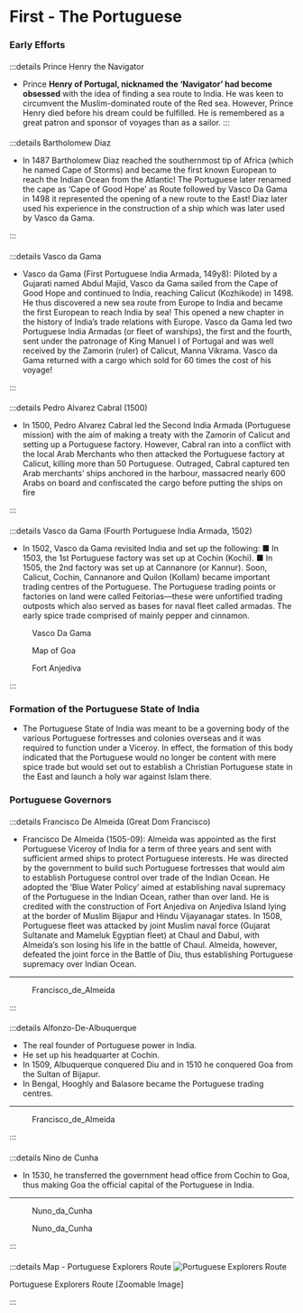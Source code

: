 <div  font-serif text-base	 font-medium hyphens-none leading-normal tracking-wider subpixel-antialiased>

# First - The Portuguese

### Early Efforts
####
:::details Prince Henry the Navigator
- Prince **Henry of Portugal, nicknamed the ‘Navigator’ had become obsessed** with the idea of finding a sea route to India. He was keen to circumvent the Muslim-dominated route of the Red sea. However, Prince Henry died before his dream could be fulfilled. He is remembered as a great patron and sponsor of voyages than as a sailor.
:::

####
:::details Bartholomew Diaz
-  In 1487 Bartholomew Diaz reached the southernmost tip of Africa (which he named Cape of Storms) and became the first known European to reach the Indian Ocean from the Atlantic! The Portuguese later renamed the cape as ‘Cape of Good Hope’ as Route followed by Vasco Da Gama in 1498 it represented the opening of a new route to the East! Diaz later used his experience in the construction of a ship which was later used by Vasco da Gama.

:::
####
:::details Vasco da Gama
- Vasco da Gama (First Portuguese India Armada, 149y8): Piloted by a Gujarati named Abdul Majid, Vasco da Gama sailed from the Cape of Good Hope and continued to India, reaching Calicut (Kozhikode) in 1498. He thus discovered a new sea route from Europe to India and became the first European to reach India by sea! This opened a new chapter in the history of India’s trade relations with Europe. Vasco da Gama led two Portuguese India Armadas (or fleet of warships), the first and the fourth, sent under the patronage of King Manuel I of Portugal and was well received by the Zamorin (ruler) of Calicut, Manna Vikrama. Vasco da Gama returned with a cargo which sold for 60 times the cost of his voyage!

:::
####
:::details Pedro Alvarez Cabral (1500)
- In 1500, Pedro Alvarez Cabral led the Second India Armada (Portuguese mission) with the aim of making a treaty with the Zamorin of Calicut and setting up a Portuguese factory. However, Cabral ran into a conflict with the local Arab Merchants who then attacked the Portuguese factory at Calicut, killing more than 50 Portuguese. Outraged, Cabral captured ten Arab merchants’ ships anchored in the harbour, massacred nearly 600 Arabs on board and confiscated the cargo before putting the ships on fire

:::
####
:::details Vasco da Gama (Fourth Portuguese India Armada, 1502)
-  In 1502, Vasco da Gama revisited India and set up the following: ■ In 1503, the 1st Portuguese factory was set up at Cochin (Kochi). ■ In 1505, the 2nd factory was set up at Cannanore (or Kannur). Soon, Calicut, Cochin, Cannanore and Quilon (Kollam) became important trading centres of the Portuguese. The Portuguese trading points or factories on land were called Feitorias—these were unfortified trading outposts which also served as bases for naval fleet called armadas. The early spice trade comprised of mainly pepper and cinnamon.
<div c grid-cols-2 gap-y-5 gap-x-2 >
<figure >
    <img src="/modern-history/illustration/vasco-300w.webp
    " alt="" style="max-width:260px; margin: 0 auto; display: grid" async="loading" decoding="async" loading="lazy"  />
    <figcaption>Vasco Da Gama </figcaption>
</figure>
<figure >
    <img src="/modern-history/illustration/Goa_Map.webp
    " alt="" style="max-width:260px; margin: 0 auto; display: grid" async="loading" decoding="async" loading="lazy"  />
    <figcaption> Map of Goa  </figcaption>
</figure>
<figure >
    <img src="/modern-history/illustration/Fort_Anjediva-300w.webp
    " alt="" style="max-width:260px; margin: 0 auto; display: grid" async="loading" decoding="async" loading="lazy"  />
    <figcaption>Fort Anjediva </figcaption>
</figure>
</div>
:::


### Formation of the Portuguese State of India
- The Portuguese State of India was meant to be a governing body of the various Portuguese fortresses and colonies overseas and it was required to function under a Viceroy. In effect, the formation of this body indicated that the Portuguese would no longer be content with mere spice trade but would set out to establish a Christian Portuguese state in the East and launch a holy war against Islam there.

### Portuguese Governors
####
:::details Francisco De Almeida (Great Dom Francisco)
- Francisco De Almeida (1505-09): Almeida was appointed as the first Portuguese Viceroy of India for a term of three years and sent with sufficient armed ships to protect Portuguese interests. He was directed by the government to build such Portuguese fortresses that would aim to establish Portuguese control over trade of the Indian Ocean. He adopted the ‘Blue Water Policy’ aimed at establishing naval supremacy of the Portuguese in the Indian Ocean, rather than over land. He is credited with the construction of Fort Anjediva on Anjediva Island lying at the border of Muslim Bijapur and Hindu Vijayanagar states. In 1508, Portuguese fleet was attacked by joint Muslim naval force (Gujarat Sultanate and Mameluk Egyptian fleet) at Chaul and Dabul, with Almeida’s son losing his life in the battle of Chaul. Almeida, however, defeated the joint force in the Battle of Diu, thus establishing Portuguese supremacy over Indian Ocean.
---

<div c grid-cols-2 gap-y-5 gap-x-2 >
<figure >
    <img src="/modern-history/illustration/Francisco_de_Almeida-190w.webp"   alt="" style="max-width:230px; margin: 0 auto; display: grid" async="loading" decoding="async" loading="lazy"  />
    <figcaption>Francisco_de_Almeida </figcaption>
</figure>
</div>

:::


####
:::details Alfonzo-De-Albuquerque
- The real founder of Portuguese power in India.
- He set up his headquarter at Cochin.
- In 1509, Albuquerque conquered Diu and in 1510 he conquered Goa from the Sultan of Bijapur.
- In Bengal, Hooghly and Balasore became the Portuguese trading centres.

---

<div c grid-cols-2 gap-y-5 gap-x-2 >
<figure >
    <img src="/modern-history/illustration/afonso-de-albuquerque-250w.webp"   alt="" style="max-width:230px; margin: 0 auto; display: grid" async="loading" decoding="async" loading="lazy"  />
    <figcaption>Francisco_de_Almeida </figcaption>
</figure>
</div>
:::

####
:::details Nino de Cunha
- In 1530, he transferred the government head office from Cochin to Goa, thus making Goa the official capital of the Portuguese in India.
---
<div c grid-cols-2 gap-y-5 gap-x-2  >
<figure >
    <img src="/modern-history/illustration/Nuno_da_Cunha-400w.avif"  onerror="this.onerror=null; this.src= '/modern-history/illustration/Nuno_da_Cunha-400w.webp  ' " alt="" style="max-width:250px; margin: 0 auto" async="loading" decoding="async" loading="lazy"  />
    <figcaption>Nuno_da_Cunha </figcaption>
</figure>
<figure >
    <img src="/modern-history/illustration/Nuno_da_Cunha-400w.avif"  onerror="this.onerror=null; this.src= '/modern-history/illustration/Nuno_da_Cunha-400w.webp' " alt="" style="max-width:200px; margin: 0 auto" async="loading" decoding="async" loading="lazy"  />
    <figcaption>Nuno_da_Cunha </figcaption>
</figure>
</div>
:::

####
:::details Map - Portuguese Explorers Route
<img src="/modern-history/illustration/vasco_trade-routes1-1000w.avif
    "  onerror="this.onerror=null; this.src= '/modern-history/illustration/vasco_trade-routes1-1000w.webp  ' " alt="Portuguese Explorers Route "  async="loading" decoding="async" loading="lazy"/>
 <figcaption>Portuguese Explorers Route [Zoomable Image] </figcaption>


<ZoomImg src="/modern-history/illustration/vasco_trade-routes1-1000w.avif"
         alt="Defn of GDP "
         width="700" height="100"/>




:::



</div>
